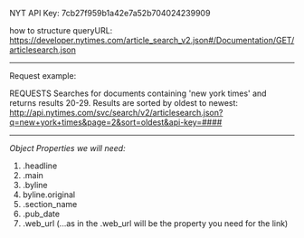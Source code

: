 NYT API Key: 7cb27f959b1a42e7a52b704024239909

how to structure queryURL: https://developer.nytimes.com/article_search_v2.json#/Documentation/GET/articlesearch.json

---

Request example:

REQUESTS
Searches for documents containing 'new york times' and returns results 20-29. Results are sorted by oldest to newest:
http://api.nytimes.com/svc/search/v2/articlesearch.json?q=new+york+times&page=2&sort=oldest&api-key=####

---

*Object Properties we will need:*
1. .headline
2. .main
3. .byline
4. byline.original
5. .section_name
6. .pub_date
7. .web_url (...as in the .web_url will be the property you need for the link)